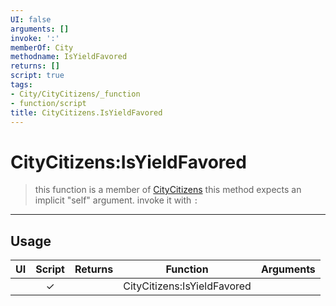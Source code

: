 ```yaml
---
UI: false
arguments: []
invoke: ':'
memberOf: City
methodname: IsYieldFavored
returns: []
script: true
tags:
- City/CityCitizens/_function
- function/script
title: CityCitizens.IsYieldFavored
---
```

# CityCitizens:IsYieldFavored
> this function is a member of [CityCitizens](civ-6/lua/CityCitizens.md)
> this method expects an implicit "self" argument. invoke it with `:`
-----
## Usage
|  UI | Script | Returns | Function | Arguments |
|:---:|:------:|-------:|:--------:|:---------|
| |✓||CityCitizens:IsYieldFavored||
